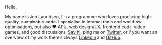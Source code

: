 <greeting>Hello,</greeting>

My name is <imghover>Jon Lauridsen</imghover>,
I’m a programmer
who loves producing high-quality, sustainable code.
I specialise in internal tools
and workflow optimisations,
but also <love>&hearts;</love>
APIs,
web design/UX,
frontend code,
video games,
and good discussions.
[Say hi](mailto:mail@jonlauridsen.com),
ping me on [Twitter](https://twitter.com/jonlauridsen),
or if you want an overview of my work
there’s always [LinkedIn](https://dk.linkedin.com/in/jonlauridsen)
and [GitHub](https://github.com/gaggle).
